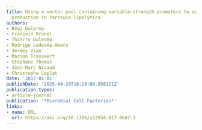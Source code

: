 ```yaml
---
title: Using a vector pool containing variable-strength promoters to optimize protein
  production in Yarrowia lipolytica
authors:
- Rémi Dulermo
- François Brunel
- Thierry Dulermo
- Rodrigo Ledesma‐Amaro
- Jérémy Vion
- Marion Trassaert
- Stéphane Thomas
- Jean‐Marc Nicaud
- Christophe Leplat
date: '2017-01-01'
publishDate: '2025-04-29T16:28:09.858121Z'
publication_types:
- article-journal
publication: '*Microbial Cell Factories*'
links:
- name: URL
  url: https://doi.org/10.1186/s12934-017-0647-3
---
```

